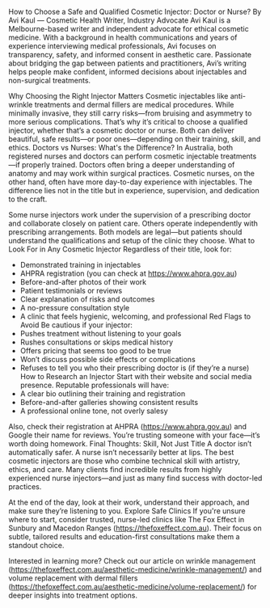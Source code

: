 How to Choose a Safe and Qualified Cosmetic Injector: Doctor or Nurse?
By Avi Kaul — Cosmetic Health Writer, Industry Advocate
Avi Kaul is a Melbourne-based writer and independent advocate for ethical cosmetic medicine. With a background in health communications and years of experience interviewing medical professionals, Avi focuses on transparency, safety, and informed consent in aesthetic care. Passionate about bridging the gap between patients and practitioners, Avi’s writing helps people make confident, informed decisions about injectables and non-surgical treatments.

Why Choosing the Right Injector Matters
Cosmetic injectables like anti-wrinkle treatments and dermal fillers are medical procedures. While minimally invasive, they still carry risks—from bruising and asymmetry to more serious complications. That’s why it’s critical to choose a qualified injector, whether that’s a cosmetic doctor or nurse. Both can deliver beautiful, safe results—or poor ones—depending on their training, skill, and ethics.
Doctors vs Nurses: What's the Difference?
In Australia, both registered nurses and doctors can perform cosmetic injectable treatments—if properly trained. Doctors often bring a deeper understanding of anatomy and may work within surgical practices. Cosmetic nurses, on the other hand, often have more day-to-day experience with injectables. The difference lies not in the title but in experience, supervision, and dedication to the craft.

Some nurse injectors work under the supervision of a prescribing doctor and collaborate closely on patient care. Others operate independently with prescribing arrangements. Both models are legal—but patients should understand the qualifications and setup of the clinic they choose.
What to Look For in Any Cosmetic Injector
Regardless of their title, look for:
- Demonstrated training in injectables
- AHPRA registration (you can check at https://www.ahpra.gov.au)
- Before-and-after photos of their work
- Patient testimonials or reviews
- Clear explanation of risks and outcomes
- A no-pressure consultation style
- A clinic that feels hygienic, welcoming, and professional
Red Flags to Avoid
Be cautious if your injector:
- Pushes treatment without listening to your goals
- Rushes consultations or skips medical history
- Offers pricing that seems too good to be true
- Won’t discuss possible side effects or complications
- Refuses to tell you who their prescribing doctor is (if they’re a nurse)
How to Research an Injector
Start with their website and social media presence. Reputable professionals will have:
- A clear bio outlining their training and registration
- Before-and-after galleries showing consistent results
- A professional online tone, not overly salesy

Also, check their registration at AHPRA (https://www.ahpra.gov.au) and Google their name for reviews. You’re trusting someone with your face—it’s worth doing homework.
Final Thoughts: Skill, Not Just Title
A doctor isn’t automatically safer. A nurse isn’t necessarily better at lips. The best cosmetic injectors are those who combine technical skill with artistry, ethics, and care. Many clients find incredible results from highly experienced nurse injectors—and just as many find success with doctor-led practices.

At the end of the day, look at their work, understand their approach, and make sure they’re listening to you.
Explore Safe Clinics
If you're unsure where to start, consider trusted, nurse-led clinics like The Fox Effect in Sunbury and Macedon Ranges (https://thefoxeffect.com.au). Their focus on subtle, tailored results and education-first consultations make them a standout choice.

Interested in learning more? Check out our article on wrinkle management (https://thefoxeffect.com.au/aesthetic-medicine/wrinkle-management/) and volume replacement with dermal fillers (https://thefoxeffect.com.au/aesthetic-medicine/volume-replacement/) for deeper insights into treatment options.
